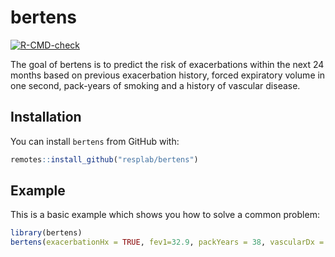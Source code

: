 
# bertens

<!-- badges: start -->
<!-- badges: start -->
[![R-CMD-check](https://github.com/resplab/bertens/workflows/R-CMD-check/badge.svg)](https://github.com/resplab/bertens/actions)
<!-- badges: end -->

<!-- badges: end -->

The goal of bertens is to predict the risk of exacerbations within the next 24 months based on previous exacerbation history, forced expiratory volume in one second, pack-years of smoking and a history of vascular disease.

## Installation

You can install `bertens` from GitHub with:

``` r
remotes::install_github("resplab/bertens")
```

## Example

This is a basic example which shows you how to solve a common problem:

``` r
library(bertens)
bertens(exacerbationHx = TRUE, fev1=32.9, packYears = 38, vascularDx = TRUE)
```

